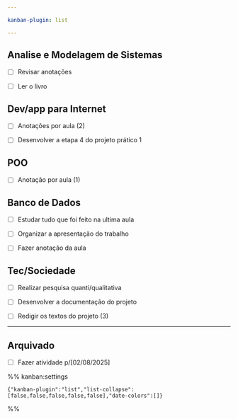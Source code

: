 ```yaml
---

kanban-plugin: list

---
```


## Analise e Modelagem de Sistemas

- [ ] Revisar anotações
- [ ] Ler o livro


## Dev/app para Internet

- [ ] Anotações por aula (2)
- [ ] Desenvolver a etapa 4 do projeto prático 1


## POO

- [ ] Anotação por aula (1)


## Banco de Dados

- [ ] Estudar tudo que foi feito na ultima aula
- [ ] Organizar a apresentação do trabalho
- [ ] Fazer anotação da aula


## Tec/Sociedade

- [ ] Realizar pesquisa quanti/qualitativa
- [ ] Desenvolver a documentação do projeto
- [ ] Redigir os textos do projeto (3)


***

## Arquivado

- [ ] Fazer atividade p/[02/08/2025]

%% kanban:settings
```
{"kanban-plugin":"list","list-collapse":[false,false,false,false,false],"date-colors":[]}
```
%%
